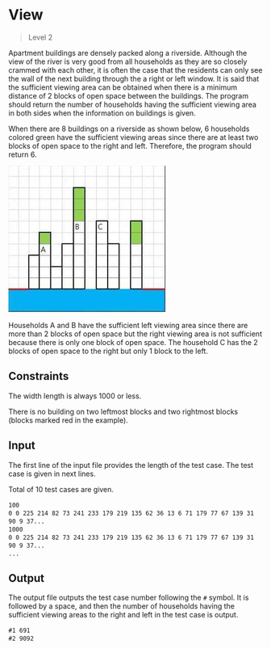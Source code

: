 # View
>
> Level 2

Apartment buildings are densely packed along a riverside.
Although the view of the river is very good from all households as they are so closely crammed with each other, it is often the case that the residents can only see the wall of the next building through the a right or left window.
It is said that the sufficient viewing area can be obtained when there is a minimum distance of 2 blocks of open space between the buildings.
The program should return the number of households having the sufficient viewing area in both sides when the information on buildings is given.

When there are 8 buildings on a riverside as shown below, 6 households colored green have the sufficient viewing areas since there are at least two blocks of open space to the right and left.
Therefore, the program should return 6.

![Figure1](Figure1.jpg)

Households A and B have the sufficient left viewing area since there are more than 2 blocks of open space but the right viewing area is not sufficient because there is only one block of open space. The household C has the 2 blocks of open space to the right but only 1 block to the left.

## Constraints

The width length is always 1000 or less.

There is no building on two leftmost blocks and two rightmost blocks (blocks marked red in the example).

## Input

The first line of the input file provides the length of the test case.
The test case is given in next lines.

Total of 10 test cases are given.

```
100
0 0 225 214 82 73 241 233 179 219 135 62 36 13 6 71 179 77 67 139 31 90 9 37...
1000
0 0 225 214 82 73 241 233 179 219 135 62 36 13 6 71 179 77 67 139 31 90 9 37...
...
```

## Output

The output file outputs the test case number following the `#` symbol.
It is followed by a space, and then the number of households having the sufficient viewing areas to the right and left in the test case is output.

```
#1 691
#2 9092
```


